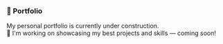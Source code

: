 ### 🎨 Portfolio

My personal portfolio is currently under construction.  
🚧 I'm working on showcasing my best projects and skills — coming soon!

